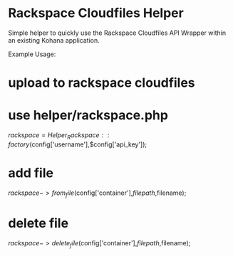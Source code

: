 # Rackspace Cloudfiles Helper

Simple helper to quickly use the Rackspace Cloudfiles API Wrapper within an existing Kohana application.

Example Usage:

# upload to rackspace cloudfiles
# use helper/rackspace.php
$rackspace = Helper_Rackspace::factory($config['username'],$config['api_key']);
		
# add file
$rackspace->from_file($config['container'],$filepath,$filename);
		
# delete file
$rackspace->delete_file($config['container'],$filepath,$filename);
